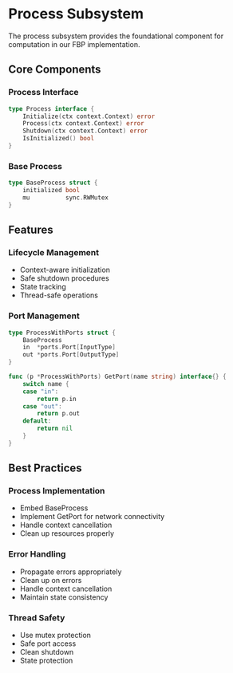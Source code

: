 # Process Subsystem

The process subsystem provides the foundational component for computation in our FBP implementation.

## Core Components

### Process Interface

```go
type Process interface {
    Initialize(ctx context.Context) error
    Process(ctx context.Context) error
    Shutdown(ctx context.Context) error
    IsInitialized() bool
}
```

### Base Process

```go
type BaseProcess struct {
    initialized bool
    mu          sync.RWMutex
}
```

## Features

### Lifecycle Management
- Context-aware initialization
- Safe shutdown procedures
- State tracking
- Thread-safe operations

### Port Management
```go
type ProcessWithPorts struct {
    BaseProcess
    in  *ports.Port[InputType]
    out *ports.Port[OutputType]
}

func (p *ProcessWithPorts) GetPort(name string) interface{} {
    switch name {
    case "in":
        return p.in
    case "out":
        return p.out
    default:
        return nil
    }
}
```

## Best Practices

### Process Implementation
- Embed BaseProcess
- Implement GetPort for network connectivity
- Handle context cancellation
- Clean up resources properly

### Error Handling
- Propagate errors appropriately
- Clean up on errors
- Handle context cancellation
- Maintain state consistency

### Thread Safety
- Use mutex protection
- Safe port access
- Clean shutdown
- State protection 